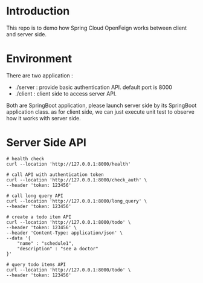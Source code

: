 # Introduction

This repo is to demo how Spring Cloud OpenFeign works between client and server side.

# Environment

There are two application : 
- ./server : provide basic authentication API. default port is 8000
- ./client : client side to access server API.

Both are SpringBoot application, please launch server side by its SpringBoot application class.
as for client side, we can just execute unit test to observe how it works with server side.

# Server Side API
```shell
# health check
curl --location 'http://127.0.0.1:8000/health'

# call API with authentication token
curl --location 'http://127.0.0.1:8000/check_auth' \
--header 'token: 123456'

# call long query API
curl --location 'http://127.0.0.1:8000/long_query' \
--header 'token: 123456'

# create a todo item API
curl --location 'http://127.0.0.1:8000/todo' \
--header 'token: 123456' \
--header 'Content-Type: application/json' \
--data '{
    "name" : "schedule1",
    "description" : "see a doctor"
}'

# query todo items API
curl --location 'http://127.0.0.1:8000/todo' \
--header 'token: 123456'
```